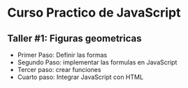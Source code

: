 # Curso Practico de JavaScript

## Taller #1: Figuras geometricas

- Primer Paso: Definir las formas
- Segundo Paso: implementar las formulas en JavaScript
- Tercer paso: crear funciones
- Cuarto paso: Integrar JavaScript con HTML